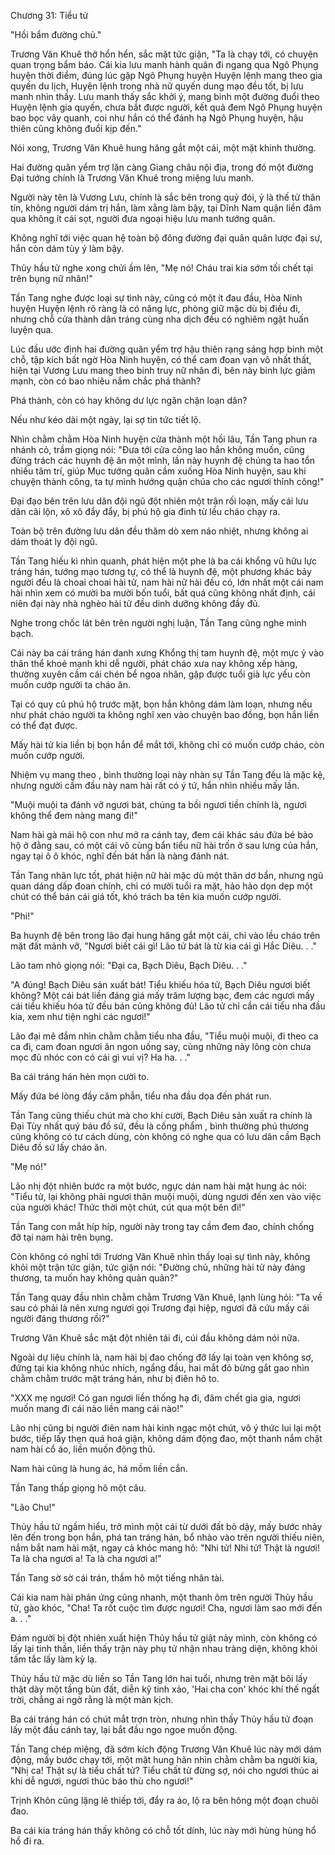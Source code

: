 




Chương 31: Tiểu tử


"Hồi bẩm đường chủ."

Trương Văn Khuê thở hổn hển, sắc mặt tức giận, "Ta là chạy tới, có chuyện quan trọng bẩm báo. Cái kia lưu manh hành quân đi ngang qua Ngô Phụng huyện thời điểm, đúng lúc gặp Ngô Phụng huyện Huyện lệnh mang theo gia quyến du lịch, Huyện lệnh trong nhà nữ quyến dung mạo đều tốt, bị lưu manh nhìn thấy. Lưu manh thấy sắc khởi ý, mang binh một đường đuổi theo Huyện lệnh gia quyến, chưa bắt được người, kết quả đem Ngô Phụng huyện bao bọc vây quanh, coi như hắn có thể đánh hạ Ngô Phụng huyện, hậu thiên cũng không đuổi kịp đến."

Nói xong, Trương Văn Khuê hung hăng gắt một cái, một mặt khinh thường.

Hai đường quân yểm trợ lặn càng Giang châu nội địa, trong đó một đường Đại tướng chính là Trương Văn Khuê trong miệng lưu manh.

Người này tên là Vương Lưu, chính là sắc bên trong quỷ đói, ỷ là thế tử thân tín, không người dám trị hắn, làm xằng làm bậy, tại Dĩnh Nam quận liền đâm qua không ít cái sọt, người đưa ngoại hiệu lưu manh tướng quân.

Không nghĩ tới việc quan hệ toàn bộ đông đường đại quân quân lược đại sự, hắn còn dám tùy ý làm bậy.

Thủy hầu tử nghe xong chửi ầm lên, "Mẹ nó! Cháu trai kia sớm tối chết tại trên bụng nữ nhân!"

Tần Tang nghe được loại sự tình này, cũng có một ít đau đầu, Hòa Ninh huyện Huyện lệnh rõ ràng là có năng lực, phòng giữ mặc dù bị điều đi, nhưng chỗ cửa thành dân tráng cùng nha dịch đều có nghiêm ngặt huấn luyện qua.

Lúc đầu ước định hai đường quân yểm trợ hậu thiên rạng sáng hợp binh một chỗ, tập kích bất ngờ Hòa Ninh huyện, có thể cam đoan vạn vô nhất thất, hiện tại Vương Lưu mang theo binh truy nữ nhân đi, bên này binh lực giảm mạnh, còn có bao nhiêu nắm chắc phá thành?

Phá thành, còn có hay không dư lực ngăn chặn loạn dân?

Nếu như kéo dài một ngày, lại sợ tin tức tiết lộ.

Nhìn chằm chằm Hòa Ninh huyện cửa thành một hồi lâu, Tần Tang phun ra nhánh cỏ, trầm giọng nói: "Đưa tới cửa công lao hắn không muốn, cũng đừng trách các huynh đệ ăn một mình, lần này huynh đệ chúng ta hao tổn nhiều tâm trí, giúp Mục tướng quân cầm xuống Hòa Ninh huyện, sau khi chuyện thành công, ta tự mình hướng quận chúa cho các ngươi thỉnh công!"

Đại đạo bên trên lưu dân đội ngũ đột nhiên một trận rối loạn, mấy cái lưu dân cãi lộn, xô xô đẩy đẩy, bị phú hộ gia đinh từ lều cháo chạy ra.

Toàn bộ trên đường lưu dân đều thăm dò xem náo nhiệt, nhưng không ai dám thoát ly đội ngũ.

Tần Tang hiếu kì nhìn quanh, phát hiện một phe là ba cái khổng vũ hữu lực tráng hán, tướng mạo tương tự, có thể là huynh đệ, một phương khác bảy người đều là choai choai hài tử, nam hài nữ hài đều có, lớn nhất một cái nam hài nhìn xem có mười ba mười bốn tuổi, bất quá cũng không nhất định, cái niên đại này nhà nghèo hài tử đều dinh dưỡng không đầy đủ.

Nghe trong chốc lát bên trên người nghị luận, Tần Tang cũng nghe minh bạch.

Cái này ba cái tráng hán danh xưng Khổng thị tam huynh đệ, một mực ỷ vào thân thể khoẻ mạnh khi dễ người, phát cháo xưa nay không xếp hàng, thường xuyên cầm cái chén bể ngoa nhân, gặp được tuổi già lực yếu còn muốn cướp người ta cháo ăn.

Tại có quy củ phú hộ trước mặt, bọn hắn không dám làm loạn, nhưng nếu như phát cháo người ta không nghĩ xen vào chuyện bao đồng, bọn hắn liền có thể đạt được.

Mấy hài tử kia liền bị bọn hắn để mắt tới, không chỉ có muốn cướp cháo, còn muốn cướp người.

Nhiệm vụ mang theo , bình thường loại này nhàn sự Tần Tang đều là mặc kệ, nhưng người cầm đầu này nam hài rất có ý tứ, hắn nhìn nhiều mấy lần.

"Muội muội ta đánh vỡ ngươi bát, chúng ta bồi ngươi tiền chính là, ngươi không thể đem nàng mang đi!"

Nam hài gà mái hộ con như mở ra cánh tay, đem cái khác sáu đứa bé bảo hộ ở đằng sau, có một cái vô cùng bẩn tiểu nữ hài trốn ở sau lưng của hắn, ngay tại ô ô khóc, nghĩ đến bát hẳn là nàng đánh nát.

Tần Tang nhãn lực tốt, phát hiện nữ hài mặc dù một thân dơ bẩn, nhưng ngũ quan dáng dấp đoan chính, chỉ có mười tuổi ra mặt, hảo hảo dọn dẹp một chút có thể bán cái giá tốt, khó trách ba tên kia muốn cướp người.

"Phi!"

Ba huynh đệ bên trong lão đại hung hăng gắt một cái, chỉ vào lều cháo trên mặt đất mảnh vỡ, "Ngươi biết cái gì! Lão tử bát là từ kia cái gì Hắc Diêu. . ."

Lão tam nhỏ giọng nói: "Đại ca, Bạch Diêu, Bạch Diêu. . ."

"A đúng! Bạch Diêu sản xuất bát! Tiểu khiếu hóa tử, Bạch Diêu ngươi biết không? Một cái bát liền đáng giá mấy trăm lượng bạc, đem các ngươi mấy cái tiểu khiếu hóa tử đều bán cũng không đủ! Lão tử chỉ cần cái tiểu nha đầu kia, xem như tiện nghi các ngươi!"

Lão đại mê đắm nhìn chằm chằm tiểu nha đầu, "Tiểu muội muội, đi theo ca ca đi, cam đoan ngươi ăn ngon uống say, cùng những này lông còn chưa mọc đủ nhóc con có cái gì vui vị? Ha ha. . ."

Ba cái tráng hán hèn mọn cười to.

Mấy đứa bé lòng đầy căm phẫn, tiểu nha đầu dọa đến phát run.

Tần Tang cũng thiếu chút mà cho khí cười, Bạch Diêu sản xuất ra chính là Đại Tùy nhất quý báu đồ sứ, đều là cống phẩm , bình thường phú thương cũng không có tư cách dùng, còn không có nghe qua có lưu dân cầm Bạch Diêu đồ sứ lấy cháo ăn.

"Mẹ nó!"

Lão nhị đột nhiên bước ra một bước, ngực dán nam hài mặt hung ác nói: "Tiểu tử, lại không phải ngươi thân muội muội, dùng ngươi đến xen vào việc của người khác! Thức thời một chút, cút qua một bên đi!"

Tần Tang con mắt híp híp, người này trong tay cầm đem đao, chính chống đỡ tại nam hài trên bụng.

Còn không có nghỉ tới Trương Văn Khuê nhìn thấy loại sự tình này, không khỏi một trận tức giận, tức giận nói: "Đường chủ, những hài tử này đáng thương, ta muốn hay không quản quản?"

Tần Tang quay đầu nhìn chằm chằm Trương Văn Khuê, lạnh lùng hỏi: "Ta về sau có phải là nên xưng ngươi gọi Trương đại hiệp, ngươi đã cứu mấy cái người đáng thương rồi?"

Trương Văn Khuê sắc mặt đột nhiên tái đi, cúi đầu không dám nói nữa.

Ngoài dự liệu chính là, nam hài bị đao chống đỡ lấy lại toàn vẹn không sợ, đứng tại kia không nhúc nhích, ngẩng đầu, hai mắt đỏ bừng gắt gao nhìn chằm chằm trước mặt tráng hán, như bị điên hô to.

"XXX mẹ ngươi! Có gan ngươi liền thống hạ đi, đâm chết gia gia, ngươi muốn mang đi cái nào liền mang cái nào!"

Lão nhị cũng bị người điên nam hài kinh ngạc một chút, vô ý thức lui lại một bước, tiếp lấy thẹn quá hoá giận, không dám động đao, một thanh nắm chặt nam hài cổ áo, liền muốn động thủ.

Nam hài cũng là hung ác, há mồm liền cắn.

Tần Tang thấp giọng hô một câu.

"Lão Chu!"

Thủy hầu tử ngầm hiểu, trở mình một cái từ dưới đất bò dậy, mấy bước nhảy lên đến trong bọn hắn, phá tan tráng hán, bổ nhào vào trên người thiếu niên, nắm bắt nam hài mặt, ngay cả khóc mang hô: "Nhi tử! Nhi tử! Thật là ngươi! Ta là cha ngươi a! Ta là cha ngươi a!"

Tần Tang sờ sờ cái trán, thầm hô một tiếng nhân tài.

Cái kia nam hài phản ứng cũng nhanh, một thanh ôm trên người Thủy hầu tử, gào khóc, "Cha! Ta rốt cuộc tìm được ngươi! Cha, ngươi làm sao mới đến a. . ."

Đám người bị đột nhiên xuất hiện Thủy hầu tử giật nảy mình, còn không có lấy lại tinh thần, liền thấy trận này phụ tử nhận nhau tràng diện, không khỏi tấm tắc lấy làm kỳ lạ.

Thủy hầu tử mặc dù liền so Tần Tang lớn hai tuổi, nhưng trên mặt bôi lấy thật dày một tầng bùn đất, diễn kỹ tinh xảo, 'Hai cha con' khóc khí thế ngất trời, chẳng ai ngờ rằng là một màn kịch.

Ba cái tráng hán có chút mắt trợn tròn, nhưng nhìn thấy Thủy hầu tử đoạn lấy một đầu cánh tay, lại bắt đầu ngo ngoe muốn động.

Tần Tang chép miệng, đã sớm kích động Trương Văn Khuê lúc này mới dám động, mấy bước chạy tới, một mặt hung hãn nhìn chằm chằm ba người kia, "Nhị ca! Thật sự là tiểu chất tử? Tiểu chất tử đừng sợ, nói cho ngươi thúc ai khi dễ ngươi, ngươi thúc báo thù cho ngươi!"

Trịnh Khôn cũng lặng lẽ thiếp tới, đẩy ra áo, lộ ra bên hông một đoạn chuôi đao.

Ba cái kia tráng hán thấy không có chỗ tốt dính, lúc này mới hùng hùng hổ hổ đi ra.




